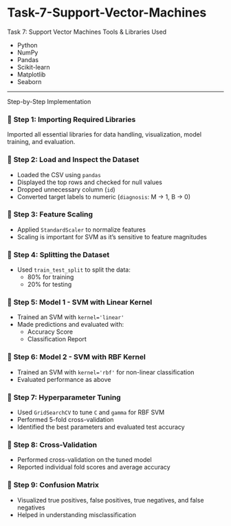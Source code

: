 # Task-7-Support-Vector-Machines
Task 7: Support Vector Machines
 Tools & Libraries Used
- Python
- NumPy
- Pandas
- Scikit-learn
- Matplotlib
- Seaborn

---
Step-by-Step Implementation

### 🔹 **Step 1: Importing Required Libraries**
Imported all essential libraries for data handling, visualization, model training, and evaluation.

### 🔹 **Step 2: Load and Inspect the Dataset**
- Loaded the CSV using `pandas`
- Displayed the top rows and checked for null values
- Dropped unnecessary column (`id`)
- Converted target labels to numeric (`diagnosis`: M → 1, B → 0)

### 🔹 **Step 3: Feature Scaling**
- Applied `StandardScaler` to normalize features
- Scaling is important for SVM as it’s sensitive to feature magnitudes

### 🔹 **Step 4: Splitting the Dataset**
- Used `train_test_split` to split the data:
  - 80% for training
  - 20% for testing

### 🔹 **Step 5: Model 1 - SVM with Linear Kernel**
- Trained an SVM with `kernel='linear'`
- Made predictions and evaluated with:
  - Accuracy Score
  - Classification Report

### 🔹 **Step 6: Model 2 - SVM with RBF Kernel**
- Trained an SVM with `kernel='rbf'` for non-linear classification
- Evaluated performance as above

### 🔹 **Step 7: Hyperparameter Tuning**
- Used `GridSearchCV` to tune `C` and `gamma` for RBF SVM
- Performed 5-fold cross-validation
- Identified the best parameters and evaluated test accuracy

### 🔹 **Step 8: Cross-Validation**
- Performed cross-validation on the tuned model
- Reported individual fold scores and average accuracy

### 🔹 **Step 9: Confusion Matrix**
- Visualized true positives, false positives, true negatives, and false negatives
- Helped in understanding misclassification


